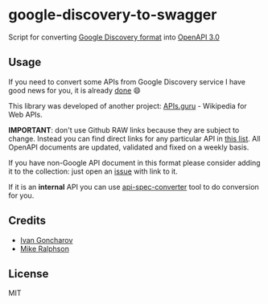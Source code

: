 # google-discovery-to-swagger

Script for converting [Google Discovery format](https://developers.google.com/discovery/v1/reference/apis) into [OpenAPI 3.0](https://github.com/OAI/OpenAPI-Specification)

## Usage

If you need to convert some APIs from Google Discovery service I have good news for you, it is already [done](https://github.com/APIs-guru/openapi-directory/tree/master/APIs/googleapis.com) :smile:

This library was developed of another project: [APIs.guru](https://github.com/APIs-guru/openapi-directory) - Wikipedia for Web APIs.
  
**IMPORTANT**: don't use Github RAW links because they are subject to change.
Instead you can find direct links for any particular API in [this list](https://api.apis.guru/v2/list.json).
All OpenAPI documents are updated, validated and fixed on a weekly basis.

If you have non-Google API document in this format please consider adding it to the collection: just open an [issue](https://github.com/APIs-guru/openapi-directory/issues/new) with link to it.

If it is an **internal** API you can use [api-spec-converter](https://github.com/lucybot/api-spec-converter) tool to do conversion for you.

## Credits
* [Ivan Goncharov](https://github.com/IvanGoncharov/)
* [Mike Ralphson](https://github.com/MikeRalphson/)

## License

MIT
